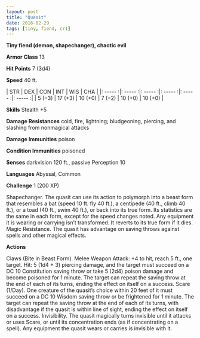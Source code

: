 ```yaml
---
layout: post
title: "Quasit"
date: 2016-02-29
tags: [tiny, fiend, cr1]
---
```


**Tiny fiend (demon, shapechanger), chaotic evil**

**Armor Class** 13

**Hit Points** 7 (3d4)

**Speed** 40 ft.

|   STR   |   DEX   |   CON   |   INT   |   WIS   |   CHA   |
|: ----- :|: ----- :|: ----- :|: ----- :|: ----- :|: ----- :|
| 5 (−3) | 17 (+3) | 10 (+0) | 7 (−2) | 10 (+0) | 10 (+0) |

**Skills** Stealth +5 

**Damage Resistances** cold, fire, lightning; bludgeoning, piercing, and slashing from nonmagical attacks 

**Damage Immunities** poison 

**Condition Immunities** poisoned 

**Senses** darkvision 120 ft., passive Perception 10 

**Languages** Abyssal, Common 

**Challenge** 1 (200 XP)

Shapechanger. The quasit can use its action to polymorph into a beast form that resembles a bat (speed 10 ft. fly 40 ft.), a centipede (40 ft., climb 40 ft.), or a toad (40 ft., swim 40 ft.), or back into its true form. Its statistics are the same in each form, except for the speed changes noted. Any equipment it is wearing or carrying isn’t transformed. It reverts to its true form if it dies. Magic Resistance. The quasit has advantage on saving throws against spells and other magical effects. 

**Actions**

Claws (Bite in Beast Form). Melee Weapon Attack: +4 to hit, reach 5 ft., one target. Hit: 5 (1d4 + 3) piercing damage, and the target must succeed on a DC 10 Constitution saving throw or take 5 (2d4) poison damage and become poisoned for 1 minute. The target can repeat the saving throw at the end of each of its turns, ending the effect on itself on a success. Scare (1/Day). One creature of the quasit’s choice within 20 feet of it must succeed on a DC 10 Wisdom saving throw or be frightened for 1 minute. The target can repeat the saving throw at the end of each of its turns, with disadvantage if the quasit is within line of sight, ending the effect on itself on a success. Invisibility. The quasit magically turns invisible until it attacks or uses Scare, or until its concentration ends (as if concentrating on a spell). Any equipment the quasit wears or carries is invisible with it.